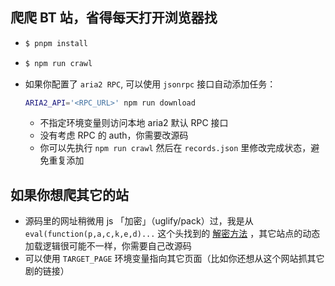 ## 爬爬 BT 站，省得每天打开浏览器找

- ```bash
  $ pnpm install
  ```
- ```bash
  $ npm run crawl
  ```
- 如果你配置了 `aria2 RPC`, 可以使用 `jsonrpc` 接口自动添加任务： 
  ```bash
  ARIA2_API='<RPC_URL>' npm run download
  ```
  - 不指定环境变量则访问本地 aria2 默认 RPC 接口
  - 没有考虑 RPC 的 auth，你需要改源码
  - 你可以先执行 `npm run crawl` 然后在 `records.json` 里修改完成状态，避免重复添加

## 如果你想爬其它的站
- 源码里的网址稍微用 js 「加密」（uglify/pack）过，我是从`eval(function(p,a,c,k,e,d)...` 这个头找到的 [解密方法](http://dean.edwards.name/unpacker/) ，其它站点的动态加载逻辑很可能不一样，你需要自己改源码
- 可以使用 `TARGET_PAGE` 环境变量指向其它页面（比如你还想从这个网站抓其它剧的链接）
